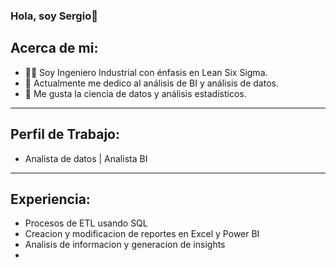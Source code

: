 ### Hola, soy Sergio👋

## Acerca de mi:

- 👨‍🎓 Soy Ingeniero Industrial con énfasis en Lean Six Sigma.
- 🔭 Actualmente me dedico al análisis de BI y análisis de datos.
- 🌱 Me gusta la ciencia de datos y análisis estadísticos.
____
## Perfil de Trabajo:

- Analista de datos | Analista BI
____
## Experiencia:

- Procesos de ETL usando SQL
- Creacion y modificacion de reportes en Excel y Power BI
- Analisis de informacion y generacion de insights
- 


